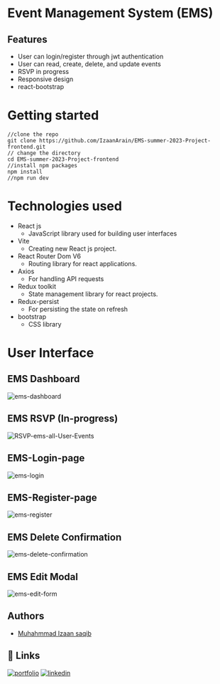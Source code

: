 # Event Management System (EMS)

## Features

- User can login/register through jwt authentication
- User can read, create, delete, and update events
- RSVP in progress
- Responsive design
- react-bootstrap

# Getting started
    //clone the repo
    git clone https://github.com/IzaanArain/EMS-summer-2023-Project-frontend.git
    // change the directory
    cd EMS-summer-2023-Project-frontend
    //install npm packages
    npm install
    //npm run dev
# Technologies used
* React js
  * JavaScript library used for building user interfaces
* Vite
  * Creating new React js project.
* React Router Dom V6
  * Routing library for react applications.
* Axios
  * For handling API requests
* Redux toolkit
  * State management library for react projects.
* Redux-persist
  * For persisting the state on refresh
* bootstrap
  * CSS library   
# User Interface

## EMS Dashboard
![ems-dashboard](https://github.com/IzaanArain/EMS-summer-2023-Project-frontend/assets/102476680/cbf0b626-9817-4cb7-a580-cc5ec5544c5d)

## EMS RSVP (In-progress)
![RSVP-ems-all-User-Events](https://github.com/IzaanArain/EMS-summer-2023-Project-frontend/assets/102476680/8f762271-eaa6-40dc-bd51-a48a26724d55)

## EMS-Login-page
![ems-login](https://github.com/IzaanArain/EMS-summer-2023-Project-frontend/assets/102476680/028562dd-6f95-4a4b-ae62-303a5370744d)

## EMS-Register-page
![ems-register](https://github.com/IzaanArain/EMS-summer-2023-Project-frontend/assets/102476680/2248d6e7-8bcc-45ac-b726-d0bec330903d)

## EMS Delete Confirmation
![ems-delete-confirmation](https://github.com/IzaanArain/EMS-summer-2023-Project-frontend/assets/102476680/9fcba8a0-0d89-4c01-a1e9-753947664981)

## EMS Edit Modal
![ems-edit-form](https://github.com/IzaanArain/EMS-summer-2023-Project-frontend/assets/102476680/5076f7d6-37e3-47d1-ab28-6b88bf2bef40)

## Authors
- [Muhahmmad Izaan saqib](https://github.com/IzaanArain)


## 🔗 Links
[![portfolio](https://img.shields.io/badge/my_portfolio-000?style=for-the-badge&logo=ko-fi&logoColor=white)](https://github.com/IzaanArain)
[![linkedin](https://img.shields.io/badge/linkedin-0A66C2?style=for-the-badge&logo=linkedin&logoColor=white)](https://www.linkedin.com/in/izaan-saquib/)
